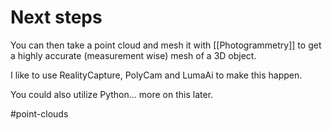 



 

# Next steps
You can then take a point cloud and mesh it with [[Photogrammetry]] to get a highly accurate (measurement  wise) mesh of a 3D object. 

I like to use RealityCapture, PolyCam and LumaAi to make this happen. 

You could also utilize Python... more on this later. 

#point-clouds 